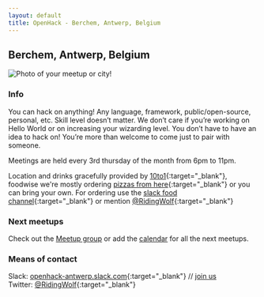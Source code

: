 ```yaml
---
layout: default
title: OpenHack - Berchem, Antwerp, Belgium
---
```


## Berchem, Antwerp, Belgium

![Photo of your meetup or city!](/berchem/10to1.png)

### Info

You can hack on anything! Any language, framework, public/open-source, personal, etc.
Skill level doesn’t matter. We don’t care if you’re working on Hello World or on increasing your wizarding level.
You don’t have to have an idea to hack on! You’re more than welcome to come just to pair with someone.

Meetings are held every 3rd thursday of the month from 6pm to 11pm.

Location and drinks gracefully provided by [10to1](http://10to1.be){:target="_blank"}, foodwise we're mostly ordering [pizzas from here](http://www.just-eat.be/restaurants-pizza-apetito-antwerpen/menu){:target="_blank"} or you can bring your own.
For ordering use the [slack food channel](https://openhack-antwerp.slack.com/messages/food/){:target="_blank"} or mention [@RidingWolf](https://twitter.com/ridingwolf){:target="_blank"}

### Next meetups

Check out the [Meetup group](http://www.meetup.com/OpenHack-Antwerpen/) 
or add the [calendar](https://www.google.com/calendar/embed?src=74bgcbj8qtbqkcdj8iggp5grdc%40group.calendar.google.com&ctz=Europe/Brussels) for all the next meetups.

### Means of contact

Slack: [openhack-antwerp.slack.com](https://openhack-antwerp.slack.com/messages/food/){:target="_blank"} // [join us](https://openhack-antwerp-slack-inviter.herokuapp.com/)  
Twitter: [@RidingWolf](https://twitter.com/ridingwolf){:target="_blank"} 